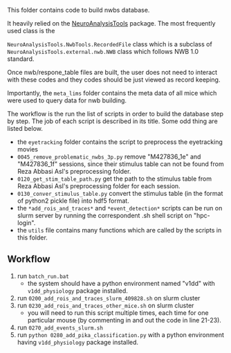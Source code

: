 
This folder contains code to build nwbs database.

It heavily relied on the [NeuroAnalysisTools](https://github.com/zhuangjun1981/NeuroAnalysisTools) package. The most frequently used class is the 

`NeuroAnalysisTools.NwbTools.RecordedFile` class which is a subclass of `NeuroAnalysisTools.external.nwb.NWB` class which follows NWB 1.0 standard.

Once nwb/respone_table files are built, the user does not need to interact with these codes and they codes should be just viewed as record keeping.

Importantly, the `meta_lims` folder contains the meta data of all mice which were used to query data for nwb building.

The workflow is the run the list of scripts in order to build the database step by step. The job of each script is described in its title. Some odd thing are listed below.

 * the `eyetracking` folder contains the script to preprocess the eyetracking movies
 * `0045_remove_problematic_nwbs_3p.py` remove "M427836\_1e" and "M427836_1f" sessions, since their stimulus table can not be found from Reza Abbasi Asl's preprocessing folder.
 * `0120_get_stim_table_path.py` get the path to the stimulus table from Reza Abbasi Asl's preprocessing folder for each session.
 * `0130_conver_stimulus_table.py` convert the stimulus table (in the format of python2 pickle file) into hdf5 format.
 * the `*add_rois_and_traces*` and `*event_detection*` scripts can be run on slurm server by running the correspondent .sh shell script on "hpc-login".
 * the `utils` file contains many functions which are called by the scripts in this folder.


 ## Workflow  

  1. run `batch_run.bat`
      * the system should have a python environment named "v1dd" with `v1dd_physiology` package installed.
  2. run `0200_add_rois_and_traces_slurm_409828.sh` on slurm cluster
  3. run `0230_add_rois_and_traces_other_mice.sh` on slurm cluster
      * you will need to run this script multiple times, each time for one particular mouse (by commenting in and out the code in line 21-23). 
  4. run `0270_add_events_slurm.sh`
  5. run `python 0280_add_pika_classification.py` with a python environment having `v1dd_physiology` package installed.